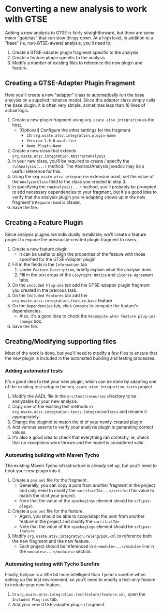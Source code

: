 # Converting a new analysis to work with GTSE

Adding a new analysis to GTSE is fairly straightforward, but there are some minor "gotchas" that can slow things down. At a high level, in addition to a "base" (ie, non-GTSE-aware) analysis, you'll need to:

1. Create a GTSE-adapter plugin fragment specific to the analysis
2. Create a feature plugin specific to the analysis
3. Modify a number of existing files to reference the new plugin and feature.

## Creating a GTSE-Adapter Plugin Fragment

Here you'll create a new "adapter" class to automatically run the base analysis on a supplied instance model. Since this adapter class simply calls the base plugin, it is often very simple, sometimes less than 10 lines of actual logic.

1. Create a new plugin fragment using ``org.osate.atsv.integration`` as the host.
    * [Optional] Configure the other settings for the fragment:
        * ``ID``: ``org.osate.atsv.integration.plugin-name``
        * ``Version``: ``1.0.0.qualifier``
        * ``Name``: ``Plugin-Name``
2. Create a new class that extends ``org.osate.atsv.integration.AbstractAnalysis``
3. In your new class, you'll be required to create / specify the ``runAnalysis(...)`` method. The AbstractAnalysis javadoc may be a useful reference for this.
4. Using the ``org.osate.atsv.integration`` extension point, set the value of the ``AnalyzerClass`` field to the class you created in step 3.
5. In specifying the ``runAnalysis(...)`` method, you'll probably be prompted to add necessary dependencies to your fragment, but it's a good idea to verify that the analysis plugin you're adapting shows up in the new fragment's ``Require-Bundle`` clause.
6. Save the file.

## Creating a Feature Plugin

Since analysis plugins are individually installable, we'll create a feature project to expose the previously-created plugin fragment to users.

1. Create a new feature plugin.
    * It can be useful to align the properties of the feature with those specified for the GTSE-Adapter plugin.
2. Fill in the fields in the ``Information`` tab
    1. Under ``Feature Description``, briefly explain what the analysis does.
    2. Fill in the text areas of the ``Copyright Notice`` and ``License Agreement`` tabs.
3. On the ``Included Plug-ins`` tab add the GTSE-adapter plugin fragment you created in the previous task.
4. On the ``Included Features`` tab add the ``org.osate.atsv.integration.feature.base`` feature
5. On the ``Dependencies`` tab, click ``Compute`` to compute the feature's dependencies.
    * Also, it's a good idea to check the ``Recompute when feature plug-ins change`` box.
6. Save the file.

## Creating/Modifying supporting files

Most of the work is done, but you'll need to modify a few files to ensure that the new plugin is included in the automated building and testing processes.

### Adding automated tests

It's a good idea to test your new plugin, which can be done by adapting one of the existing test setup in the ``org.osate.atsv.integration.tests`` project.

1. Modify the AADL file in the ``src/test/resources`` directory to be analyzable by your new analysis.
2. Copy one of the existing test methods in ``org.osate.atsv.integration.tests.IntegrationTests`` and rename it appropriately.
3. Change the pluginid to match the id of your newly-created plugin
4. Add various asserts to verify your analysis plugin is generating correct values.
5. It's also a good idea to check that everything ran correctly, ie, check that no exceptions were thrown and the model is considered valid.

### Automating building with Maven Tycho

The existing Maven Tycho infrastructure is already set up, but you'll need to hook your new plugin into it.

1. Create a ``pom.xml`` file for the fragment.
    * Generally, you can copy a pom from another fragment in the project and only need to modify the ``<artifactId>...</artifactId>`` value to match the id of your project.
    * Note that the value of the ``<packaging>`` element should be ``eclipse-plugin``.
2. Create a ``pom.xml`` file for the feature.
    * Again, you should be able to copy/adapt the pom from another feature in the project and modify the ``<artifactId>``
    * Note that the value of the ``<packaging>`` element should be ``eclipse-feature``
3. Modify ``org.osate.atsv.integration.releng/pom.xml`` to reference both the new fragment and the new feature.
    * Each project should be referenced in a ``<module>...</module>`` line in the ``<modules>...</modules>`` section.

### Automating testing with Tycho Surefire

Finally, Eclipse is a little bit more intelligent than Tycho's surefire when setting up the test environment, so you'll need to modify a test-only feature to include your new feature.

1. In ``org.osate.atsv.integration.testfeature/feature.xml``, open the ``Included Plug-ins`` tab.
2. Add your new GTSE-adapter plug-in fragment.
